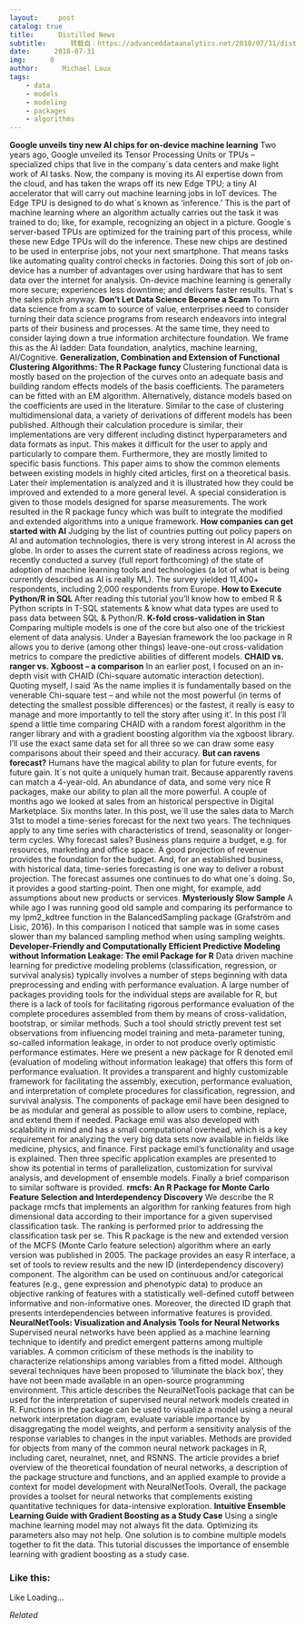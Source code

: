 ```yaml
---
layout:     post
catalog: true
title:      Distilled News
subtitle:      转载自：https://advanceddataanalytics.net/2018/07/31/distilled-news-825/
date:      2018-07-31
img:      0
author:      Michael Laux
tags:
    - data
    - models
    - modeling
    - packages
    - algorithms
---
```

**Google unveils tiny new AI chips for on-device machine learning**
Two years ago, Google unveiled its Tensor Processing Units or TPUs – specialized chips that live in the company´s data centers and make light work of AI tasks. Now, the company is moving its AI expertise down from the cloud, and has taken the wraps off its new Edge TPU; a tiny AI accelerator that will carry out machine learning jobs in IoT devices. The Edge TPU is designed to do what´s known as ‘inference.’ This is the part of machine learning where an algorithm actually carries out the task it was trained to do; like, for example, recognizing an object in a picture. Google´s server-based TPUs are optimized for the training part of this process, while these new Edge TPUs will do the inference. These new chips are destined to be used in enterprise jobs, not your next smartphone. That means tasks like automating quality control checks in factories. Doing this sort of job on-device has a number of advantages over using hardware that has to sent data over the internet for analysis. On-device machine learning is generally more secure; experiences less downtime; and delivers faster results. That´s the sales pitch anyway.
**Don’t Let Data Science Become a Scam**
To turn data science from a scam to source of value, enterprises need to consider turning their data science programs from research endeavors into integral parts of their business and processes. At the same time, they need to consider laying down a true information architecture foundation. We frame this as the AI ladder: Data foundation, analytics, machine learning, AI/Cognitive.
**Generalization, Combination and Extension of Functional Clustering Algorithms: The R Package funcy**
Clustering functional data is mostly based on the projection of the curves onto an adequate basis and building random effects models of the basis coefficients. The parameters can be fitted with an EM algorithm. Alternatively, distance models based on the coefficients are used in the literature. Similar to the case of clustering multidimensional data, a variety of derivations of different models has been published. Although their calculation procedure is similar, their implementations are very different including distinct hyperparameters and data formats as input. This makes it difficult for the user to apply and particularly to compare them. Furthermore, they are mostly limited to specific basis functions. This paper aims to show the common elements between existing models in highly cited articles, first on a theoretical basis. Later their implementation is analyzed and it is illustrated how they could be improved and extended to a more general level. A special consideration is given to those models designed for sparse measurements. The work resulted in the R package funcy which was built to integrate the modified and extended algorithms into a unique framework.
**How companies can get started with AI**
Judging by the list of countries putting out policy papers on AI and automation technologies, there is very strong interest in AI across the globe. In order to asses the current state of readiness across regions, we recently conducted a survey (full report forthcoming) of the state of adoption of machine learning tools and technologies (a lot of what is being currently described as AI is really ML). The survey yielded 11,400+ respondents, including 2,000 respondents from Europe.
**How to Execute Python/R in SQL**
After reading this tutorial you’ll know how to embed R & Python scripts in T-SQL statements & know what data types are used to pass data between SQL & Python/R.
**K-fold cross-validation in Stan**
Comparing multiple models is one of the core but also one of the trickiest element of data analysis. Under a Bayesian framework the loo package in R allows you to derive (among other things) leave-one-out cross-validation metrics to compare the predictive abilities of different models.
**CHAID vs. ranger vs. Xgboost – a comparison**
In an earlier post, I focused on an in-depth visit with CHAID (Chi-square automatic interaction detection). Quoting myself, I said ‘As the name implies it is fundamentally based on the venerable Chi-square test – and while not the most powerful (in terms of detecting the smallest possible differences) or the fastest, it really is easy to manage and more importantly to tell the story after using it’. In this post I’ll spend a little time comparing CHAID with a random forest algorithm in the ranger library and with a gradient boosting algorithm via the xgboost library. I’ll use the exact same data set for all three so we can draw some easy comparisons about their speed and their accuracy.
**But can ravens forecast?**
Humans have the magical ability to plan for future events, for future gain. It´s not quite a uniquely human trait. Because apparently ravens can match a 4-year-old. An abundance of data, and some very nice R packages, make our ability to plan all the more powerful. A couple of months ago we looked at sales from an historical perspective in Digital Marketplace. Six months later. In this post, we´ll use the sales data to March 31st to model a time-series forecast for the next two years. The techniques apply to any time series with characteristics of trend, seasonality or longer-term cycles. Why forecast sales? Business plans require a budget, e.g. for resources, marketing and office space. A good projection of revenue provides the foundation for the budget. And, for an established business, with historical data, time-series forecasting is one way to deliver a robust projection. The forecast assumes one continues to do what one´s doing. So, it provides a good starting-point. Then one might, for example, add assumptions about new products or services.
**Mysteriously Slow Sample**
A while ago I was running good old sample and comparing its performance to my lpm2_kdtree function in the BalancedSampling package (Grafström and Lisic, 2016). In this comparison I noticed that sample was in some cases slower than my balanced sampling method when using sampling weights.
**Developer-Friendly and Computationally Efficient Predictive Modeling without Information Leakage: The emil Package for R**
Data driven machine learning for predictive modeling problems (classification, regression, or survival analysis) typically involves a number of steps beginning with data preprocessing and ending with performance evaluation. A large number of packages providing tools for the individual steps are available for R, but there is a lack of tools for facilitating rigorous performance evaluation of the complete procedures assembled from them by means of cross-validation, bootstrap, or similar methods. Such a tool should strictly prevent test set observations from influencing model training and meta-parameter tuning, so-called information leakage, in order to not produce overly optimistic performance estimates. Here we present a new package for R denoted emil (evaluation of modeling without information leakage) that offers this form of performance evaluation. It provides a transparent and highly customizable framework for facilitating the assembly, execution, performance evaluation, and interpretation of complete procedures for classification, regression, and survival analysis. The components of package emil have been designed to be as modular and general as possible to allow users to combine, replace, and extend them if needed. Package emil was also developed with scalability in mind and has a small computational overhead, which is a key requirement for analyzing the very big data sets now available in fields like medicine, physics, and finance. First package emil’s functionality and usage is explained. Then three specific application examples are presented to show its potential in terms of parallelization, customization for survival analysis, and development of ensemble models. Finally a brief comparison to similar software is provided.
**rmcfs: An R Package for Monte Carlo Feature Selection and Interdependency Discovery**
We describe the R package rmcfs that implements an algorithm for ranking features from high dimensional data according to their importance for a given supervised classification task. The ranking is performed prior to addressing the classification task per se. This R package is the new and extended version of the MCFS (Monte Carlo feature selection) algorithm where an early version was published in 2005. The package provides an easy R interface, a set of tools to review results and the new ID (interdependency discovery) component. The algorithm can be used on continuous and/or categorical features (e.g., gene expression and phenotypic data) to produce an objective ranking of features with a statistically well-defined cutoff between informative and non-informative ones. Moreover, the directed ID graph that presents interdependencies between informative features is provided.
**NeuralNetTools: Visualization and Analysis Tools for Neural Networks**
Supervised neural networks have been applied as a machine learning technique to identify and predict emergent patterns among multiple variables. A common criticism of these methods is the inability to characterize relationships among variables from a fitted model. Although several techniques have been proposed to ‘illuminate the black box’, they have not been made available in an open-source programming environment. This article describes the NeuralNetTools package that can be used for the interpretation of supervised neural network models created in R. Functions in the package can be used to visualize a model using a neural network interpretation diagram, evaluate variable importance by disaggregating the model weights, and perform a sensitivity analysis of the response variables to changes in the input variables. Methods are provided for objects from many of the common neural network packages in R, including caret, neuralnet, nnet, and RSNNS. The article provides a brief overview of the theoretical foundation of neural networks, a description of the package structure and functions, and an applied example to provide a context for model development with NeuralNetTools. Overall, the package provides a toolset for neural networks that complements existing quantitative techniques for data-intensive exploration.
**Intuitive Ensemble Learning Guide with Gradient Boosting as a Study Case**
Using a single machine learning model may not always fit the data. Optimizing its parameters also may not help. One solution is to combine multiple models together to fit the data. This tutorial discusses the importance of ensemble learning with gradient boosting as a study case.

### Like this:
Like Loading...

*Related*

